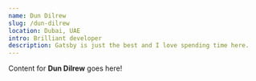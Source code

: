 ```yaml
---
name: Dun Dilrew
slug: /dun-dilrew
location: Dubai, UAE
intro: Brilliant developer
description: Gatsby is just the best and I love spending time here.
---
```

Content for **Dun Dilrew** goes here!